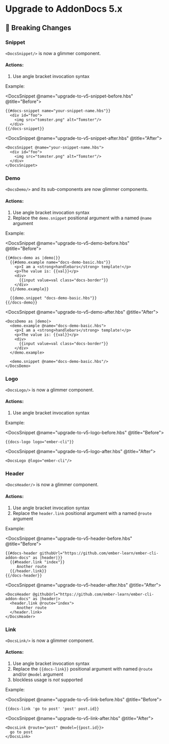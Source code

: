 # Upgrade to AddonDocs 5.x

## 🚨 Breaking Changes

### Snippet

`<DocsSnippet/>` is now a glimmer component.

#### Actions:
1. Use angle bracket invocation syntax

Example:

<DocsSnippet @name="upgrade-to-v5-snippet-before.hbs" @title="Before">

    {{#docs-snippet name="your-snippet-name.hbs"}}
      <div id="foo">
        <img src="tomster.png" alt="Tomster"/>
      </div>
    {{/docs-snippet}}
</DocsSnippet>

<DocsSnippet @name="upgrade-to-v5-snippet-after.hbs" @title="After">

    <DocsSnippet @name="your-snippet-name.hbs">
      <div id="foo">
        <img src="tomster.png" alt="Tomster"/>
      </div>
    </DocsSnippet>
</DocsSnippet>

### Demo

`<DocsDemo/>` and its sub-components are now glimmer components.

#### Actions:
1. Use angle bracket invocation syntax
1. Replace the `demo.snippet` positional argument with a named `@name` argument

Example:

<DocsSnippet @name="upgrade-to-v5-demo-before.hbs" @title="Before">

    {{#docs-demo as |demo|}}
      {{#demo.example name="docs-demo-basic.hbs"}}
        <p>I am a <strong>handlebars</strong> template!</p>
        <p>The value is: {{val}}</p>
        <div>
          {{input value=val class="docs-border"}}
        </div>
      {{/demo.example}}

      {{demo.snippet "docs-demo-basic.hbs"}}
    {{/docs-demo}}
</DocsSnippet>

<DocsSnippet @name="upgrade-to-v5-demo-after.hbs" @title="After">

    <DocsDemo as |demo|>
      <demo.example @name="docs-demo-basic.hbs">
        <p>I am a <strong>handlebars</strong> template!</p>
        <p>The value is: {{val}}</p>
        <div>
          {{input value=val class="docs-border"}}
        </div>
      </demo.example>

      <demo.snippet @name="docs-demo-basic.hbs"/>
    </DocsDemo>
</DocsSnippet>


### Logo

`<DocsLogo/>` is now a glimmer component.

#### Actions:
1. Use angle bracket invocation syntax

Example:

<DocsSnippet @name="upgrade-to-v5-logo-before.hbs" @title="Before">

    {{docs-logo logo="ember-cli"}}
</DocsSnippet>

<DocsSnippet @name="upgrade-to-v5-logo-after.hbs" @title="After">

    <DocsLogo @logo="ember-cli"/>
</DocsSnippet>

### Header

`<DocsHeader/>` is now a glimmer component.

#### Actions:
1. Use angle bracket invocation syntax
1. Replace the `header.link` positional argument with a named `@route` argument

Example:

<DocsSnippet @name="upgrade-to-v5-header-before.hbs" @title="Before">

    {{#docs-header githubUrl="https://github.com/ember-learn/ember-cli-addon-docs" as |header|}}
      {{#header.link "index"}}
         Another route
      {{/header.link}}
    {{/docs-header}}
</DocsSnippet>

<DocsSnippet @name="upgrade-to-v5-header-after.hbs" @title="After">

    <DocsHeader @githubUrl="https://github.com/ember-learn/ember-cli-addon-docs" as |header|>
      <header.link @route="index">
         Another route
      </header.link>
    </DocsHeader>
</DocsSnippet>

### Link

`<DocsLink/>` is now a glimmer component.

#### Actions:
1. Use angle bracket invocation syntax
2. Replace the `{{docs-link}}` positional argument with named `@route` and/or `@model` argument
3. blockless usage is *not* supported

Example:

<DocsSnippet @name="upgrade-to-v5-link-before.hbs" @title="Before">

    {{docs-link 'go to post' 'post' post.id}}
</DocsSnippet>

<DocsSnippet @name="upgrade-to-v5-link-after.hbs" @title="After">

    <DocsLink @route="post" @model={{post.id}}>
      go to post
    </DocsLink>
</DocsSnippet>